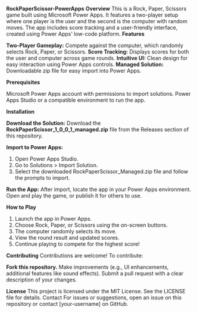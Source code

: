 **RockPaperScissor-PowerApps**
**Overview**
This is a Rock, Paper, Scissors game built using Microsoft Power Apps. It features a two-player setup where one player is the user and the second is the computer with random moves. The app includes score tracking and a user-friendly interface, created using Power Apps' low-code platform.
**Features**

**Two-Player Gameplay:** Compete against the computer, which randomly selects Rock, Paper, or Scissors.
**Score Tracking:** Displays scores for both the user and computer across game rounds.
**Intuitive UI:** Clean design for easy interaction using Power Apps controls.
**Managed Solution:** Downloadable zip file for easy import into Power Apps.

**Prerequisites**

Microsoft Power Apps account with permissions to import solutions.
Power Apps Studio or a compatible environment to run the app.

**Installation**

**Download the Solution:**
Download the **RockPaperScissor_1_0_0_1_managed.zip** file from the Releases section of this repository.


**Import to Power Apps:**
1. Open Power Apps Studio.
2. Go to Solutions > Import Solution.
3. Select the downloaded RockPaperScissor_Managed.zip file and follow the prompts to import.


**Run the App:**
After import, locate the app in your Power Apps environment.
Open and play the game, or publish it for others to use.



**How to Play**

1. Launch the app in Power Apps.
2. Choose Rock, Paper, or Scissors using the on-screen buttons.
3. The computer randomly selects its move.
4. View the round result and updated scores.
5. Continue playing to compete for the highest score!

**Contributing**
Contributions are welcome! To contribute:

**Fork this repository.**
Make improvements (e.g., UI enhancements, additional features like sound effects).
Submit a pull request with a clear description of your changes.

**License**
This project is licensed under the MIT License. See the LICENSE file for details.
Contact
For issues or suggestions, open an issue on this repository or contact [your-username] on GitHub.
